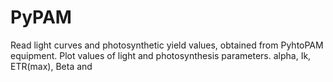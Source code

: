 PyPAM
=====

Read light curves and photosynthetic yield values, obtained from PyhtoPAM equipment. Plot values of light and photosynthesis parameters. alpha, Ik, ETR(max), Beta and 
